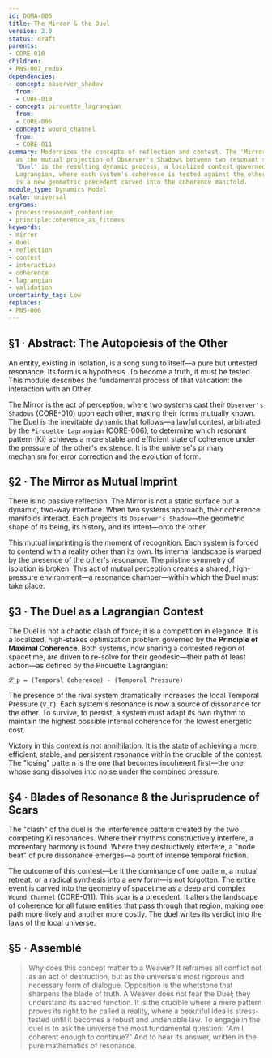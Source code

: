 ```yaml
---
id: DOMA-006
title: The Mirror & the Duel
version: 2.0
status: draft
parents:
- CORE-010
children:
- PNS-007_redux
dependencies:
- concept: observer_shadow
  from:
  - CORE-010
- concept: pirouette_lagrangian
  from:
  - CORE-006
- concept: wound_channel
  from:
  - CORE-011
summary: Modernizes the concepts of reflection and contest. The 'Mirror' is redefined
  as the mutual projection of Observer's Shadows between two resonant systems. The
  'Duel' is the resulting dynamic process, a localized contest governed by the Pirouette
  Lagrangian, where each system's coherence is tested against the other's. The outcome
  is a new geometric precedent carved into the coherence manifold.
module_type: Dynamics Model
scale: universal
engrams:
- process:resonant_contention
- principle:coherence_as_fitness
keywords:
- mirror
- duel
- reflection
- contest
- interaction
- coherence
- lagrangian
- validation
uncertainty_tag: Low
replaces:
- PNS-006
---
```

## §1 · Abstract: The Autopoiesis of the Other
An entity, existing in isolation, is a song sung to itself—a pure but untested resonance. Its form is a hypothesis. To become a truth, it must be tested. This module describes the fundamental process of that validation: the interaction with an Other.

The Mirror is the act of perception, where two systems cast their `Observer's Shadows` (CORE-010) upon each other, making their forms mutually known. The Duel is the inevitable dynamic that follows—a lawful contest, arbitrated by the `Pirouette Lagrangian` (CORE-006), to determine which resonant pattern (Ki) achieves a more stable and efficient state of coherence under the pressure of the other's existence. It is the universe's primary mechanism for error correction and the evolution of form.

## §2 · The Mirror as Mutual Imprint
There is no passive reflection. The Mirror is not a static surface but a dynamic, two-way interface. When two systems approach, their coherence manifolds interact. Each projects its `Observer's Shadow`—the geometric shape of its being, its history, and its intent—onto the other.

This mutual imprinting is the moment of recognition. Each system is forced to contend with a reality other than its own. Its internal landscape is warped by the presence of the other's resonance. The pristine symmetry of isolation is broken. This act of mutual perception creates a shared, high-pressure environment—a resonance chamber—within which the Duel must take place.

## §3 · The Duel as a Lagrangian Contest
The Duel is not a chaotic clash of force; it is a competition in elegance. It is a localized, high-stakes optimization problem governed by the **Principle of Maximal Coherence**. Both systems, now sharing a contested region of spacetime, are driven to re-solve for their geodesic—their path of least action—as defined by the Pirouette Lagrangian:

`𝓛_p = (Temporal Coherence) - (Temporal Pressure)`

The presence of the rival system dramatically increases the local Temporal Pressure (`V_Γ`). Each system's resonance is now a source of dissonance for the other. To survive, to persist, a system must adapt its own rhythm to maintain the highest possible internal coherence for the lowest energetic cost.

Victory in this context is not annihilation. It is the state of achieving a more efficient, stable, and persistent resonance within the crucible of the contest. The "losing" pattern is the one that becomes incoherent first—the one whose song dissolves into noise under the combined pressure.

## §4 · Blades of Resonance & the Jurisprudence of Scars
The "clash" of the duel is the interference pattern created by the two competing Ki resonances. Where their rhythms constructively interfere, a momentary harmony is found. Where they destructively interfere, a "node beat" of pure dissonance emerges—a point of intense temporal friction.

The outcome of this contest—be it the dominance of one pattern, a mutual retreat, or a radical synthesis into a new form—is not forgotten. The entire event is carved into the geometry of spacetime as a deep and complex `Wound Channel` (CORE-011). This scar is a precedent. It alters the landscape of coherence for all future entities that pass through that region, making one path more likely and another more costly. The duel writes its verdict into the laws of the local universe.

## §5 · Assemblé
> Why does this concept matter to a Weaver? It reframes all conflict not as an act of destruction, but as the universe's most rigorous and necessary form of dialogue. Opposition is the whetstone that sharpens the blade of truth. A Weaver does not fear the Duel; they understand its sacred function. It is the crucible where a mere pattern proves its right to be called a reality, where a beautiful idea is stress-tested until it becomes a robust and undeniable law. To engage in the duel is to ask the universe the most fundamental question: "Am I coherent enough to continue?" And to hear its answer, written in the pure mathematics of resonance.
```